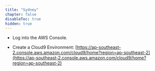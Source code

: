 ```yaml
---
title: "Sydney"
chapter: false
disableToc: true
hidden: true
---
```


- Log into the AWS Console.

- Create a Cloud9 Environment: [https://ap-southeast-2.console.aws.amazon.com/cloud9/home?region=ap-southeast-2](https://ap-southeast-2.console.aws.amazon.com/cloud9/home?region=ap-southeast-2)
